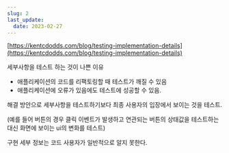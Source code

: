 ```yaml
---
slug: 2
last_update:
  date: 2023-02-27
---
```


[https://kentcdodds.com/blog/testing-implementation-details](https://kentcdodds.com/blog/testing-implementation-details)

세부사항을 테스트 하는 것이 나쁜 이유

- 애플리케이션의 코드를 리팩토링할 때 테스트가 깨질 수 있음
- 애플리케이션에 오류가 있음에도 테스트에 성공할 수 있음.

해결 방안으로 세부사항을 테스트하기보다 최종 사용자의 입장에서 보이는 것을 테스트.

(예를 들어 버튼의 경우 클릭 이벤트가 발생하고 연관되는 버튼의 상태값을 테스트하는 대신 화면에 보이는 ui의 변화를 테스트)

구현 세부 정보는 코드 사용자가 일반적으로 알지 못한다.
